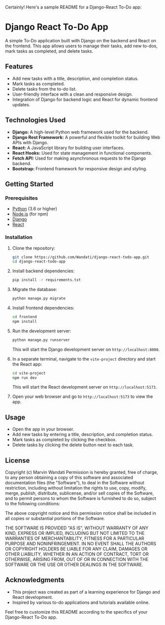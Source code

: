 Certainly! Here's a sample README for a Django-React To-Do app:

# Django React To-Do App

A simple To-Do application built with Django on the backend and React on the frontend. This app allows users to manage their tasks, add new to-dos, mark tasks as completed, and delete tasks.

## Features

- Add new tasks with a title, description, and completion status.
- Mark tasks as completed.
- Delete tasks from the to-do list.
- User-friendly interface with a clean and responsive design.
- Integration of Django for backend logic and React for dynamic frontend updates.

## Technologies Used

- **Django:** A high-level Python web framework used for the backend.
- **Django Rest Framework:** A powerful and flexible toolkit for building Web APIs with Django.
- **React:** A JavaScript library for building user interfaces.
- **React Hooks:** Used for state management in functional components.
- **Fetch API:** Used for making asynchronous requests to the Django backend.
- **Bootstrap:** Frontend framework for responsive design and styling.

## Getting Started

### Prerequisites

- [Python](https://www.python.org/) (3.6 or higher)
- [Node.js](https://nodejs.org/) (for npm)
- [Django](https://www.djangoproject.com/)
- [React](https://reactjs.org/)

### Installation

1. Clone the repository:

   ```bash
   git clone https://github.com/Wandati/django-react-todo-app.git
   cd django-react-todo-app
   ```

2. Install backend dependencies:

   ```bash
   pip install -r requirements.txt
   ```

3. Migrate the database:

   ```bash
   python manage.py migrate
   ```

4. Install frontend dependencies:

   ```bash
   cd frontend
   npm install
   ```

5. Run the development server:

   ```bash
   python manage.py runserver
   ```

   This will start the Django development server on `http://localhost:8000`.

6. In a separate terminal, navigate to the `vite-project` directory and start the React app:

   ```bash
   cd vite-project
   npm run dev
   ```

   This will start the React development server on `http://localhost:5173`.

7. Open your web browser and go to `http://localhost:5173` to view the app.

## Usage

- Open the app in your browser.
- Add new tasks by entering a title, description, and completion status.
- Mark tasks as completed by clicking the checkbox.
- Delete tasks by clicking the delete button next to each task.

## License

Copyright (c) Marvin Wandati
Permission is hereby granted, free of charge, to any person obtaining
a copy of this software and associated documentation files (the
"Software"), to deal in the Software without restriction, including
without limitation the rights to use, copy, modify, merge, publish,
distribute, sublicense, and/or sell copies of the Software, and to
permit persons to whom the Software is furnished to do so, subject to
the following conditions:

The above copyright notice and this permission notice shall be
included in all copies or substantial portions of the Software.

THE SOFTWARE IS PROVIDED "AS IS", WITHOUT WARRANTY OF ANY KIND,
EXPRESS OR IMPLIED, INCLUDING BUT NOT LIMITED TO THE WARRANTIES OF
MERCHANTABILITY, FITNESS FOR A PARTICULAR PURPOSE AND
NONINFRINGEMENT. IN NO EVENT SHALL THE AUTHORS OR COPYRIGHT HOLDERS BE
LIABLE FOR ANY CLAIM, DAMAGES OR OTHER LIABILITY, WHETHER IN AN ACTION
OF CONTRACT, TORT OR OTHERWISE, ARISING FROM, OUT OF OR IN CONNECTION
WITH THE SOFTWARE OR THE USE OR OTHER DEALINGS IN THE SOFTWARE.

## Acknowledgments

- This project was created as part of a learning experience for Django and React development.
- Inspired by various to-do applications and tutorials available online.

Feel free to customize this README according to the specifics of your Django-React To-Do app.
